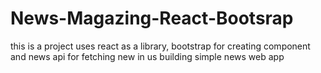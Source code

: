 # News-Magazing-React-Bootsrap
this is a project uses react as a library, bootstrap for creating component and news api for fetching new in us building simple news web app
